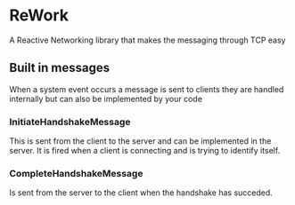 # ReWork
A Reactive Networking library that makes the messaging through TCP easy

## Built in messages
When a system event occurs a message is sent to clients they are handled internally but can also be implemented by your code

### InitiateHandshakeMessage
This is sent from the client to the server and can be implemented in the server. It is fired when a client is connecting and is trying to identify itself.

### CompleteHandshakeMessage 
Is sent from the server to the client when the handshake has succeded.

